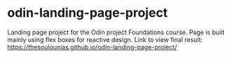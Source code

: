 # odin-landing-page-project
Landing page project for the Odin project Foundations course.
Page is built mainly using flex boxes for reactive design.
Link to view final result:
 https://thesoulounias.github.io/odin-landing-page-project/